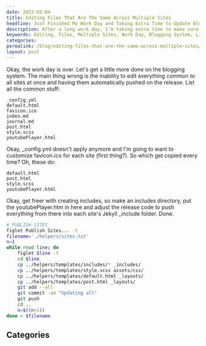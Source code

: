 ```yaml
---
date: 2022-05-04
title: Editing Files That Are The Same Across Multiple Sites
headline: Just Finished My Work Day and Taking Extra Time to Update Blogging System
description: After a long work day, I'm taking extra time to make sure my blogging system is up-to-date. I'm creating a list of common files to edit, as well as a list of files that need to be copied for each release. I'm also setting up an 'includes' directory and adjusting the release code to make sure everything is pushed properly. Ready to get your blogging system up-to-date? Read on to find out how!
keywords: Editing, Files, Multiple Sites, Work Day, Blogging System, List, Common Files, Edit, Copy, Release, Includes, Directory, Adjust, Push
categories: 
permalink: /blog/editing-files-that-are-the-same-across-multiple-sites/
layout: post
---
```



Okay, the work day is over. Let's get a little more done on the blogging
system. The main thing wrong is the inability to edit everything common to all
sites at once and having them automatically pushed on the release. List all the
common stuff:

    _config.yml
    default.html
    favicon.ico
    index.md
    journal.md
    post.html
    style.scss
    youtubePlayer.html

Okay, \_config.yml doesn't apply anymore and I'm going to want to customize
favicon.ico for each site (first thing?). So which get copied every time? Oh,
these do:

    default.html
    post.html
    style.scss
    youtubePlayer.html

Okay, get freer with creating includes, so make an includes directory, put the
youtubePlayer.htm in here and adjust the release code to push everything from
there into each site's Jekyll \_include folder. Done.

```bash
# PUBLISH SITES
figlet Publish Sites... -t
filename='./helpers/sites.txt'
n=1
while read line; do
    figlet $line -t
    cd $line
    cp ../helpers/templates/includes/* _includes/
    cp ../helpers/templates/style.scss assets/css/
    cp ../helpers/templates/default.html _layouts/
    cp ../helpers/templates/post.html _layouts/
    git add --all
    git commit -am "Updating all"
    git push
    cd ..
    n=$((n+1))
done < $filename
```

## Categories

<ul></ul>